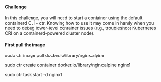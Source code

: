 #### Challenge

In this challenge, you will need to start a container using the default containerd CLI - ctr. Knowing how to use it may come in handy when you need to debug lower-level container issues (e.g., troubleshoot Kubernetes CRI on a containerd-powered cluster node).

#### First pull the image

sudo ctr image pull docker.io/library/nginx:alpine

sudo ctr create container docker.io/library/nginx:alpine nginx1

sudo ctr task start -d nginx1
